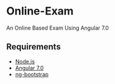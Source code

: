 # Online-Exam
An Online Based Exam Using Angular 7.0

## Requirements
* [Node.js](https://nodejs.org/en/)
* [Angular 7.0](https://angular.io/)
* [ng-bootstrap](https://ng-bootstrap.github.io/#/home)
